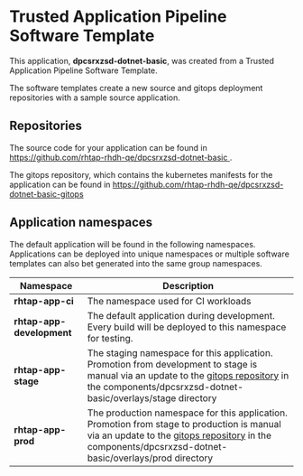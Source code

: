 # Trusted Application Pipeline Software Template

This application, **dpcsrxzsd-dotnet-basic**, was created from a Trusted Application Pipeline Software Template.

The software templates create a new source and gitops deployment repositories with a sample source application. 

## Repositories

The source code for your application can be found in [https://github.com/rhtap-rhdh-qe/dpcsrxzsd-dotnet-basic ](https://github.com/rhtap-rhdh-qe/dpcsrxzsd-dotnet-basic ).
 
The gitops repository, which contains the kubernetes manifests for the application can be found in 
[https://github.com/rhtap-rhdh-qe/dpcsrxzsd-dotnet-basic-gitops ](https://github.com/rhtap-rhdh-qe/dpcsrxzsd-dotnet-basic-gitops ) 

## Application namespaces 

The default application will be found in the following namespaces. Applications can be deployed into unique namespaces or multiple software templates can also bet generated into the same group namespaces.  

|  Namespace   |  Description   |  
| -------- | -------- |
| **rhtap-app-ci** | The namespace used for CI workloads |
| **rhtap-app-development** | The default application during development. Every build will be deployed to this namespace for testing. |
| **rhtap-app-stage** | The staging namespace for this application. Promotion from development to stage is manual via an update to the [gitops repository](https://github.com/rhtap-rhdh-qe/dpcsrxzsd-dotnet-basic-gitops ) in the components/dpcsrxzsd-dotnet-basic/overlays/stage directory |
| **rhtap-app-prod** | The production namespace for this application. Promotion from stage to production is manual via an update to the [gitops repository](https://github.com/rhtap-rhdh-qe/dpcsrxzsd-dotnet-basic-gitops ) in the components/dpcsrxzsd-dotnet-basic/overlays/prod directory |
